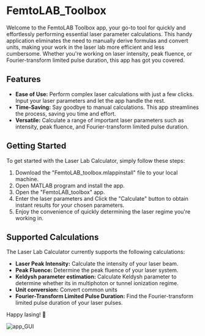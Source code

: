 # FemtoLAB_Toolbox
Welcome to the FemtoLAB Toolbox app, your go-to tool for quickly and effortlessly performing essential laser parameter calculations. This handy application eliminates the need to manually derive formulas and convert units, making your work in the laser lab more efficient and less cumbersome. Whether you're working on laser intensity, peak fluence, or Fourier-transform limited pulse duration, this app has got you covered.

## Features

* **Ease of Use:** Perform complex laser calculations with just a few clicks. Input your laser parameters and let the app handle the rest.
* **Time-Saving:** Say goodbye to manual calculations. This app streamlines the process, saving you time and effort.
* **Versatile:** Calculate a range of important laser parameters such as intensity, peak fluence, and Fourier-transform limited pulse duration.

## Getting Started

To get started with the Laser Lab Calculator, simply follow these steps:

1. Download the "FemtoLAB_toolbox.mlappinstall" file to your local machine.
2. Open MATLAB program and install the app.
3. Open the "FemtoLAB_toolbox" app.
4. Enter the laser parameters and Click the "Calculate" button to obtain instant results for your chosen parameters.
5. Enjoy the convenience of quickly determining the laser regime you're working in.

## Supported Calculations

The Laser Lab Calculator currently supports the following calculations:

* **Laser Peak Intensity:** Calculate the intensity of your laser beam.
* **Peak Fluence:** Determine the peak fluence of your laser system.
* **Keldysh parameter estimation:** Calculate Keldysh parameter to determine whether its in multiphoton or tunnel ionization regime.
* **Unit conversion:** Convert common units 
* **Fourier-Transform Limited Pulse Duration:** Find the Fourier-transform limited pulse duration of your laser pulses.

Happy lasing! 🌟

![app_GUI](https://github.com/Tsendsuren/FemtoLAB_Toolbox/assets/29621742/7344ef85-cdcf-43e9-bc17-151030384ca1)
